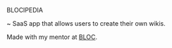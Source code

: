 BLOCIPEDIA

~ SaaS app that allows users to create their own wikis.

Made with my mentor at [BLOC](www.bloc.io).
